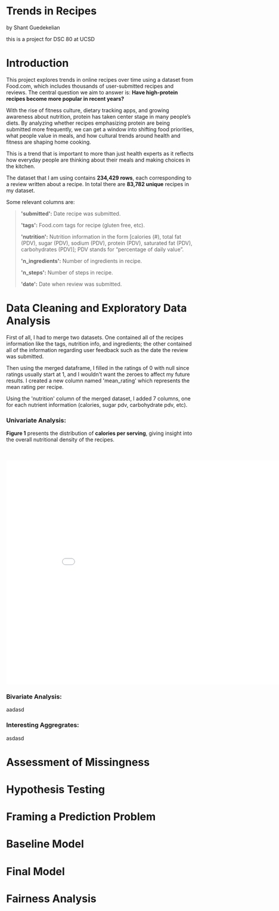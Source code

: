 # **Trends in Recipes** 
by Shant Guedekelian

this is a project for DSC 80 at UCSD

# Introduction
This project explores trends in online recipes over time using a dataset from Food.com, which includes thousands of user-submitted recipes and reviews. The central question we aim to answer is: **Have high-protein recipes become more popular in recent years?**

With the rise of fitness culture, dietary tracking apps, and growing awareness about nutrition, protein has taken center stage in many people’s diets. By analyzing whether recipes emphasizing protein are being submitted more frequently, we can get a window into shifting food priorities, what people value in meals, and how cultural trends around health and fitness are shaping home cooking.

This is a trend that is important to more than just health experts as it reflects how everyday people are thinking about their meals and making choices in the kitchen.

The dataset that I am using contains **234,429 rows**, each corresponding to a review written about a recipe. In total there are **83,782 unique** recipes in my dataset. 

Some relevant columns are:
>**'submitted':** Date recipe was submitted.
>
>**'tags':** Food.com tags for recipe (gluten free, etc).
>
>**'nutrition':** Nutrition information in the form [calories (#), total fat (PDV), sugar (PDV), sodium (PDV), protein (PDV), saturated fat (PDV), carbohydrates (PDV)]; PDV stands for “percentage of daily value”.
>
>**'n_ingredients':** Number of ingredients in recipe.
>
>**'n_steps':** Number of steps in recipe.
>
>**'date':** Date when review was submitted.


# Data Cleaning and Exploratory Data Analysis
First of all, I had to merge two datasets. One contained all of the recipes information like the tags, nutrition info, and ingredients; the other contained all of the information regarding user feedback such as the date the review was submitted. 

Then using the merged dataframe, I filled in the ratings of 0 with null since ratings usually start at 1, and I wouldn't want the zeroes to affect my future results. I created a new column named 'mean_rating' which represents the mean rating per recipe.

Using the 'nutrition' column of the merged dataset, I added 7 columns, one for each nutrient information (calories, sugar pdv, carbohydrate pdv, etc).

### Univariate Analysis:
**Figure 1** presents the distribution of **calories per serving**, giving insight into the overall nutritional density of the recipes.

<br>
<br>

<iframe
  src="assets/calories_dist (2).html"
  width="900"
  height="600"
  frameborder="0"
></iframe>

### Bivariate Analysis:
aadasd

### Interesting Aggregrates:
asdasd


# Assessment of Missingness


# Hypothesis Testing


# Framing a Prediction Problem


# Baseline Model


# Final Model


# Fairness Analysis

